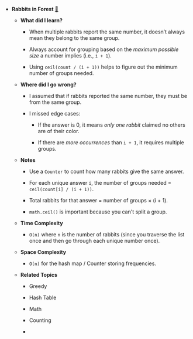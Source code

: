 -  **Rabbits in Forest** [🔗](https://leetcode.com/problems/rabbits-in-forest/description/?envType=daily-question&envId=2025-04-26)
    
    -  **What did I learn?**
        
        - When multiple rabbits report the same number, it doesn’t always mean they belong to the same group.
            
        - Always account for grouping based on the _maximum possible size_ a number implies (i.e., `i + 1`).
            
        - Using `ceil(count / (i + 1))` helps to figure out the minimum number of groups needed.
            
    -  **Where did I go wrong?**
        
        - I assumed that if rabbits reported the same number, they must be from the same group.
            
        - I missed edge cases:
            
            - If the answer is 0, it means _only one rabbit_ claimed no others are of their color.
                
            - If there are _more occurrences_ than `i + 1`, it requires multiple groups.
                
    -  **Notes**
        
        - Use a `Counter` to count how many rabbits give the same answer.
            
        - For each unique answer `i`, the number of groups needed = `ceil(count[i] / (i + 1))`.
            
        - Total rabbits for that answer = number of groups × (i + 1).
            
        - `math.ceil()` is important because you can't split a group.
            
    -  **Time Complexity**
        
        - `O(n)` where `n` is the number of rabbits (since you traverse the list once and then go through each unique number once).
            
    -  **Space Complexity**
        
        - `O(n)` for the hash map / Counter storing frequencies.
            
    -  **Related Topics**
        
        - Greedy
            
        - Hash Table
            
        - Math
            
        - Counting
        - 
